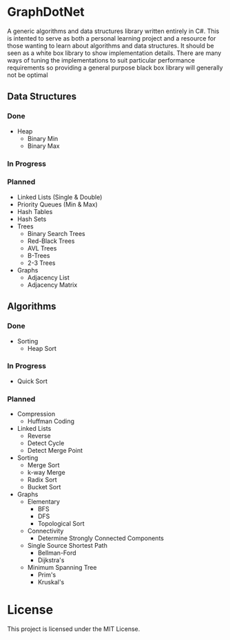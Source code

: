 # GraphDotNet

A generic algorithms and data structures library written entirely in C#. This is intented to serve as both a personal learning project and a resource for those wanting to learn about algorithms and data structures. It should be seen as a white box library to show implementation details. There are many ways of tuning the implementations to suit particular performance requirements so providing a general purpose black box library will generally not be optimal

## Data Structures

### Done

- Heap
  - Binary Min
  - Binary Max

### In Progress

### Planned

- Linked Lists (Single & Double)
- Priority Queues (Min & Max)
- Hash Tables
- Hash Sets
- Trees
  - Binary Search Trees
  - Red-Black Trees
  - AVL Trees
  - B-Trees
  - 2-3 Trees
- Graphs
  - Adjacency List
  - Adjacency Matrix

## Algorithms

### Done

- Sorting
  - Heap Sort

### In Progress

- Quick Sort

### Planned

- Compression
  - Huffman Coding
- Linked Lists
  - Reverse
  - Detect Cycle
  - Detect Merge Point
- Sorting
  - Merge Sort
  - k-way Merge
  - Radix Sort
  - Bucket Sort
- Graphs
  - Elementary
    - BFS
    - DFS
    - Topological Sort
  - Connectivity
    - Determine Strongly Connected Components
  - Single Source Shortest Path
    - Bellman-Ford
    - Dijkstra's
  - Minimum Spanning Tree
    - Prim's
    - Kruskal's

# License

This project is licensed under the MIT License.